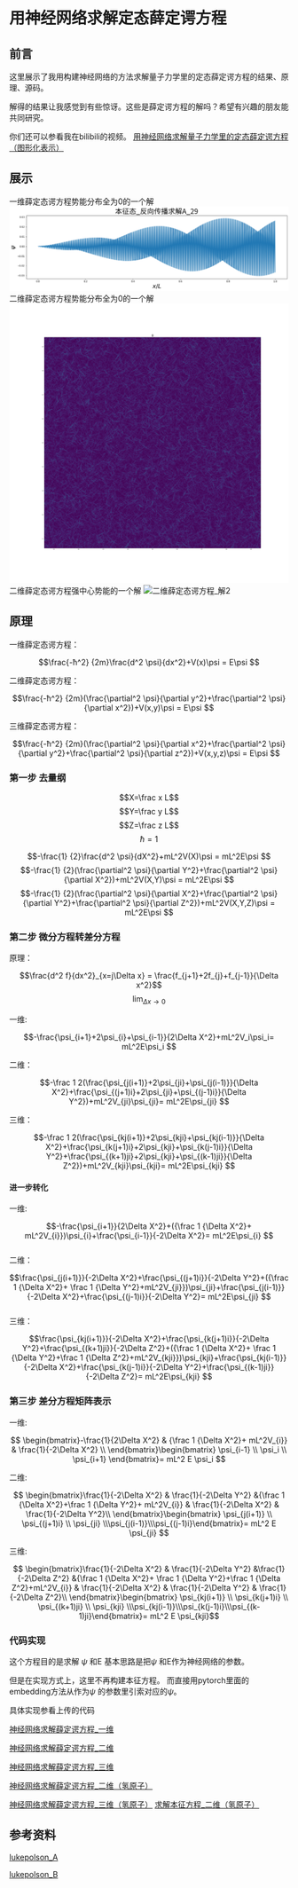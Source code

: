 # 用神经网络求解定态薛定谔方程
## 前言
这里展示了我用构建神经网络的方法求解量子力学里的定态薛定谔方程的结果、原理、源码。

解得的结果让我感觉到有些惊讶。这些是薛定谔方程的解吗？希望有兴趣的朋友能共同研究。

你们还可以参看我在bilibili的视频。
[用神经网络求解量子力学里的定态薛定谔方程（图形化表示）](https://www.bilibili.com/video/BV1hr4y1z73X)

## 展示
一维薛定态谔方程势能分布全为0的一个解
![一维薛定态谔方程_解1](神经网络波函数.png)
二维薛定态谔方程势能分布全为0的一个解
![二维薛定态谔方程_解1](0势能2002低初始能量_121.png)
二维薛定态谔方程强中心势能的一个解
![二维薛定态谔方程_解2](20222月2800.png)

## 原理


一维薛定态谔方程：

$$\frac{-ħ^2} {2m}\frac{d^2 \psi}{dx^2}+V(x)\psi  = E\psi $$

二维薛定态谔方程：

$$\frac{-ħ^2} {2m}(\frac{\partial^2 \psi}{\partial y^2}+\frac{\partial^2 \psi}{\partial x^2})+V(x,y)\psi  = E\psi $$

三维薛定态谔方程：

$$\frac{-ħ^2} {2m}(\frac{\partial^2 \psi}{\partial x^2}+\frac{\partial^2 \psi}{\partial y^2}+\frac{\partial^2 \psi}{\partial z^2})+V(x,y,z)\psi  = E\psi $$

### 第一步 去量纲

$$X=\frac x L$$
$$Y=\frac y L$$
$$Z=\frac z L$$
$$ħ=1$$

$$-\frac{1} {2}\frac{d^2 \psi}{dX^2}+mL^2V(X)\psi  = mL^2E\psi $$
$$-\frac{1} {2}(\frac{\partial^2 \psi}{\partial Y^2}+\frac{\partial^2 \psi}{\partial X^2})+mL^2V(X,Y)\psi  = mL^2E\psi $$
$$-\frac{1} {2}(\frac{\partial^2 \psi}{\partial X^2}+\frac{\partial^2 \psi}{\partial Y^2}+\frac{\partial^2 \psi}{\partial Z^2})+mL^2V(X,Y,Z)\psi  = mL^2E\psi $$

### 第二步 微分方程转差分方程
原理：

$$\frac{d^2 f}{dx^2}_{x=j\Delta x}  = \frac{f_{j+1}+2f_{j}+f_{j-1}}{\Delta x^2}$$
$$\lim_{\Delta x \to 0}$$

一维:

$$-\frac{\psi_{i+1}+2\psi_{i}+\psi_{i-1}}{2\Delta X^2}+mL^2V_i\psi_i= mL^2E\psi_i $$

二维： 

$$-\frac 1 2(\frac{\psi_{j(i+1)}+2\psi_{ji}+\psi_{j(i-1)}}{\Delta X^2}+\frac{\psi_{(j+1)i}+2\psi_{ji}+\psi_{(j-1)i}}{\Delta Y^2})+mL^2V_{ji}\psi_{ji}= mL^2E\psi_{ji} $$

三维：

$$-\frac 1 2(\frac{\psi_{kj(i+1)}+2\psi_{kji}+\psi_{kj(i-1)}}{\Delta X^2}+\frac{\psi_{k(j+1)i}+2\psi_{kji}+\psi_{k(j-1)i}}{\Delta Y^2}+\frac{\psi_{(k+1)ji}+2\psi_{kji}+\psi_{(k-1)ji}}{\Delta Z^2})+mL^2V_{kji}\psi_{kji}= mL^2E\psi_{kji} $$

#### 进一步转化
一维: 

 $$-\frac{\psi_{i+1}}{2\Delta X^2}+({\frac 1 {\Delta X^2}+ mL^2V_{i}})\psi_{i}+\frac{\psi_{i-1}}{-2\Delta X^2}= mL^2E\psi_{i} $$  
 二维：
 
$$\frac{\psi_{j(i+1)}}{-2\Delta X^2}+\frac{\psi_{(j+1)i}}{-2\Delta Y^2}+({\frac 1 {\Delta X^2}+ \frac 1 {\Delta Y^2}+mL^2V_{ji}})\psi_{ji}+\frac{\psi_{j(i-1)}}{-2\Delta X^2}+\frac{\psi_{(j-1)i}}{-2\Delta Y^2}= mL^2E\psi_{ji} $$  
三维：

 $$\frac{\psi_{kj(i+1)}}{-2\Delta X^2}+\frac{\psi_{k(j+1)i}}{-2\Delta Y^2}+\frac{\psi_{(k+1)ji}}{-2\Delta Z^2}+({\frac 1 {\Delta X^2}+ \frac 1 {\Delta Y^2}+\frac 1 {\Delta Z^2}+mL^2V_{kji}})\psi_{kji}+\frac{\psi_{kj(i-1)}}{-2\Delta X^2}+\frac{\psi_{k(j-1)i}}{-2\Delta Y^2}+\frac{\psi_{(k-1)ji}}{-2\Delta Z^2}= mL^2E\psi_{kji} $$  

 ### 第三步 差分方程矩阵表示

 一维:
 
$$ \begin{bmatrix}-\frac{1}{2\Delta X^2} & {\frac 1 {\Delta X^2}+ mL^2V_{i}} &  \frac{1}{-2\Delta X^2} \\  \end{bmatrix}\begin{bmatrix} \psi_{i-1} \\ \psi_i \\  \psi_{i+1} \end{bmatrix}= mL^2 E  \psi_i $$

二维:

$$ \begin{bmatrix}\frac{1}{-2\Delta X^2} & \frac{1}{-2\Delta Y^2} &{\frac 1 {\Delta X^2}+\frac 1 {\Delta Y^2}+ mL^2V_{i}} &  \frac{1}{-2\Delta X^2} &  \frac{1}{-2\Delta Y^2}\\  \end{bmatrix}\begin{bmatrix} \psi_{j(i+1)} \\ \psi_{(j+1)i} \\  \psi_{ji} \\\psi_{j(i-1)}\\\psi_{(j-1)i}\end{bmatrix}= mL^2 E \psi_{ji} $$

三维:

$$ \begin{bmatrix}\frac{1}{-2\Delta X^2} & \frac{1}{-2\Delta Y^2} &\frac{1}{-2\Delta Z^2} &{\frac 1 {\Delta X^2}+ \frac 1 {\Delta Y^2}+\frac 1 {\Delta Z^2}+mL^2V_{i}} &  \frac{1}{-2\Delta X^2} &  \frac{1}{-2\Delta Y^2} &  \frac{1}{-2\Delta Z^2}\\  \end{bmatrix}\begin{bmatrix} \psi_{kj(i+1)} \\ \psi_{k(j+1)i} \\ \psi_{(k+1)ji} \\  \psi_{kji} \\\psi_{kj(i-1)}\\\psi_{k(j-1)i}\\\psi_{(k-1)ji}\end{bmatrix}= mL^2 E   \psi_{kji}$$


### 代码实现
这个方程目的是求解 $\psi$ 和E
基本思路是把$\psi$ 和E作为神经网络的参数。

但是在实现方式上，这里不再构建本征方程。
而直接用pytorch里面的embedding方法从作为$\psi$ 的参数里引索对应的$\psi$。

具体实现参看上传的代码

[神经网络求解薛定谔方程_一维](神经网络求解薛定谔方程_一维.ipynb)

[神经网络求解薛定谔方程_二维](神经网络求解薛定谔方程_二维.ipynb)

[神经网络求解薛定谔方程_三维](神经网络求解薛定谔方程_三维.ipynb)

[神经网络求解薛定谔方程_二维（氢原子）](Schrödinger_hydrogen_2D_c.ipynb)

[神经网络求解薛定谔方程_三维（氢原子）](Schrödinger_hydrogen_3D.ipynb)
[求解本征方程_二维（氢原子）](lobpcg2d.ipynb)

## 参考资料
[lukepolson_A](https://github.com/lukepolson/youtube_channel/blob/main/Python%20Metaphysics%20Series/vid3.ipynb)

[lukepolson_B](https://lukepolsonphysicsblog.wordpress.com/2020/10/29/example-post-3/)
